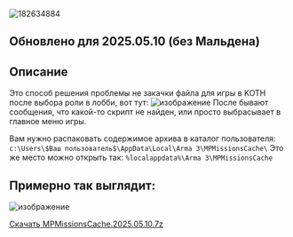 ![182634884](https://github.com/user-attachments/assets/533166a6-bab6-40f2-b182-7d88411c866e)

**Обновлено для 2025.05.10 (без Мальдена)**
-

Описание
-
Это способ решения проблемы не закачки файла для игры в KOTH после выбора роли в лобби, вот тут:
![изображение](https://github.com/user-attachments/assets/ff20d807-45d3-4f90-b458-081009a8c76b)
После бывают сообщения, что какой-то скрипт не найден, или просто выбрасывает в главное меню игры.

Вам нужно распаковать содержимое архива в каталог пользователя: 
`c:\Users\$Ваш пользователь$\AppData\Local\Arma 3\MPMissionsCache\`
Это же место можно открыть так: `%localappdata%\Arma 3\MPMissionsCache`

Примерно так выглядит:
-

![изображение](https://github.com/user-attachments/assets/64b98e38-5f28-4e78-a3e0-04bfef300943)

[ Скачать MPMissionsCache.2025.05.10.7z ](https://github.com/9564519/Arma-3-KOTH-MPMissionsCache/releases/download/reliz/MPMissionsCache.2025.05.10.7z) 

